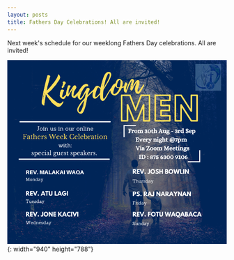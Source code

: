 ```yaml
---
layout: posts
title: Fathers Day Celebrations! All are invited!
---
```

Next week's schedule for our weeklong Fathers Day celebrations. All are invited\!

![](/uploads/240895406-393404638865725-4701547631580863684-n-1.png){: width="940" height="788"}
